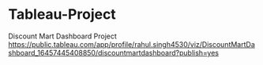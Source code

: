# Tableau-Project
Discount Mart Dashboard Project
https://public.tableau.com/app/profile/rahul.singh4530/viz/DiscountMartDashboard_16457445408850/discountmartdashboard?publish=yes

